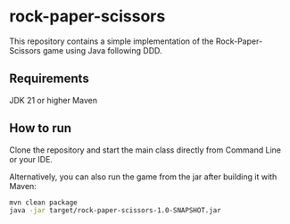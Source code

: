 # rock-paper-scissors

This repository contains a simple implementation of the Rock-Paper-Scissors game using Java following DDD.

## Requirements

JDK 21 or higher
Maven

## How to run
Clone the repository and start the main class directly from Command Line or your IDE.

Alternatively, you can also run the game from the jar after building it with Maven:

```bash
mvn clean package
java -jar target/rock-paper-scissors-1.0-SNAPSHOT.jar
```